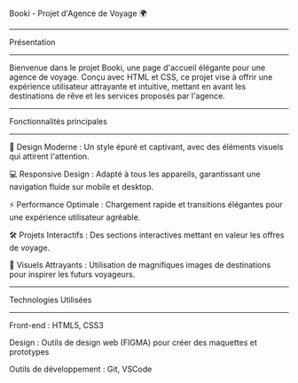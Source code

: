 Booki - Projet d'Agence de Voyage 🌍

*****************************************************************************************************
Présentation
*****************************************************************************************************

Bienvenue dans le projet Booki, une page d'accueil élégante pour une agence de voyage. 
Conçu avec HTML et CSS, ce projet vise à offrir une expérience utilisateur attrayante et intuitive,
mettant en avant les destinations de rêve et les services proposés par l'agence.

*****************************************************************************************************
Fonctionnalités principales
*****************************************************************************************************

🎨 Design Moderne : Un style épuré et captivant, avec des éléments visuels qui attirent l'attention.

💻 Responsive Design : Adapté à tous les appareils, garantissant une navigation fluide sur mobile et desktop.

⚡ Performance Optimale : Chargement rapide et transitions élégantes pour une expérience utilisateur agréable.

🛠 Projets Interactifs : Des sections interactives mettant en valeur les offres de voyage.

📸 Visuels Attrayants : Utilisation de magnifiques images de destinations pour inspirer les futurs voyageurs.

*****************************************************************************************************
Technologies Utilisées
*****************************************************************************************************

Front-end : HTML5, CSS3

Design : Outils de design web (FIGMA) pour créer des maquettes et prototypes

Outils de développement : Git, VSCode
